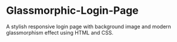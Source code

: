 # Glassmorphic-Login-Page
A stylish responsive login page with background image and modern glassmorphism effect using HTML and CSS.

